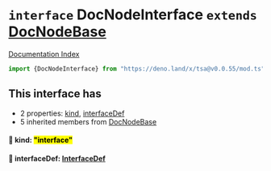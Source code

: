 # `interface` DocNodeInterface `extends` [DocNodeBase](../private.interface.DocNodeBase/README.md)

[Documentation Index](../README.md)

```ts
import {DocNodeInterface} from "https://deno.land/x/tsa@v0.0.55/mod.ts"
```

## This interface has

- 2 properties:
[kind](#-kind-interface),
[interfaceDef](#-interfacedef-interfacedef)
- 5 inherited members from [DocNodeBase](../private.interface.DocNodeBase/README.md)


#### 📄 kind: <mark>"interface"</mark>



#### 📄 interfaceDef: [InterfaceDef](../interface.InterfaceDef/README.md)



